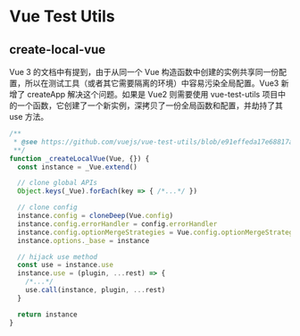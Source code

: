 # Vue Test Utils

## create-local-vue

Vue 3 的文档中有提到，由于从同一个 Vue 构造函数中创建的实例共享同一份配置，所以在测试工具（或者其它需要隔离的环境）中容易污染全局配置。Vue3 新增了 createApp 解决这个问题。如果是 Vue2 则需要使用 vue-test-utils 项目中的一个函数，它创建了一个新实例，深拷贝了一份全局函数和配置，并劫持了其 use 方法。

```js
/**
 * @see https://github.com/vuejs/vue-test-utils/blob/e91effeda17e68817aa7bafaaf24a7ffa8185776/packages/shared/create-local-vue.js
 **/
function _createLocalVue(Vue, {}) {
  const instance = _Vue.extend()

  // clone global APIs
  Object.keys(_Vue).forEach(key => { /*...*/ })

  // clone config
  instance.config = cloneDeep(Vue.config)
  instance.config.errorHandler = config.errorHandler
  instance.config.optionMergeStrategies = Vue.config.optionMergeStrategies
  instance.options._base = instance

  // hijack use method
  const use = instance.use
  instance.use = (plugin, ...rest) => {
    /*...*/
    use.call(instance, plugin, ...rest)
  }

  return instance
}
```